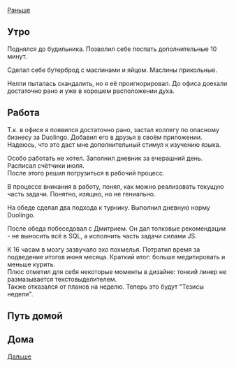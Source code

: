 [Раньше](2020.07.01.md)  
## Утро
Поднялся до будильника. Позволил себе поспать дополнительные 10 минут.

Сделал себе бутерброд с маслинами и яйцом. Маслины прикольные.

Нелли пыталась скандалить, но я её проигнорировал. До офиса доехали достаточно рано и уже в хорошем расположении духа.
## Работа
Т.к. в офисе я появился достаточно рано, застал коллегу по опасному бизнесу за Duolingo. Добавил его в друзья в своём приложении. Надеюсь, что это даст мне дополнительный стимул к изучению языка.

Особо работать не хотел. Заполнил дневник за вчерашний день. Расписал счётчики июля.  
После этого решил погрузиться в рабочий процесс.

В процессе вникания в работу, понял, как можно реализовать текущую часть задачи. Понятно, изящно, но не гениально.

На обеде сделал два подхода к турнику. Выполнил дневную норму Duolingo.

После обеда побеседовал с Дмитрием. Он дал толковые рекомендации - не выносить всё в SQL, а исполнить часть задачи силами JS.

К 16 часам в мозгу зазвучало эхо похмелья. Потратил время за подведение итогов июня месяца. Краткий итог: больше медитировать и меньше курить.  
Плюс отметил для себя некоторые моменты в дизайне: тонкий линер не размазывается текстовыделителем.  
Также отказался от планов на неделю. Теперь это будут "Тезисы недели".
## Путь домой
## Дома
[Дальше](2020.07.03.md)